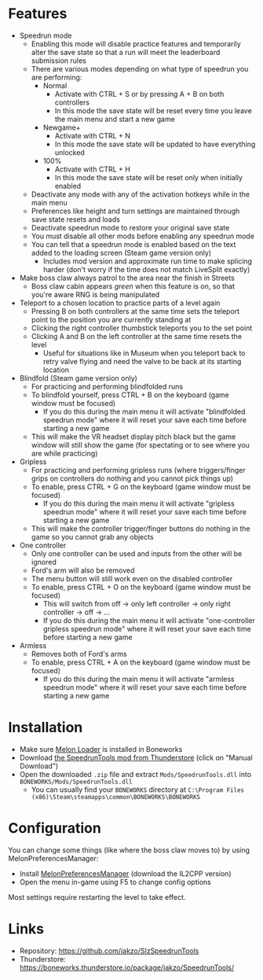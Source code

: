 # Features

- Speedrun mode
  - Enabling this mode will disable practice features and temporarily alter the save state so that a run will meet the leaderboard submission rules
  - There are various modes depending on what type of speedrun you are performing:
    - Normal
      - Activate with CTRL + S or by pressing A + B on both controllers
      - In this mode the save state will be reset every time you leave the main menu and start a new game
    - Newgame+
      - Activate with CTRL + N
      - In this mode the save state will be updated to have everything unlocked
    - 100%
      - Activate with CTRL + H
      - In this mode the save state will be reset only when initially enabled
  - Deactivate any mode with any of the activation hotkeys while in the main menu
  - Preferences like height and turn settings are maintained through save state resets and loads
  - Deactivate speedrun mode to restore your original save state
  - You must disable all other mods before enabling any speedrun mode
  - You can tell that a speedrun mode is enabled based on the text added to the loading screen (Steam game version only)
    - Includes mod version and approximate run time to make splicing harder (don't worry if the time does not match LiveSplit exactly)
- Make boss claw always patrol to the area near the finish in Streets
  - Boss claw cabin appears _green_ when this feature is on, so that you're aware RNG is being manipulated
- Teleport to a chosen location to practice parts of a level again
  - Pressing B on both controllers at the same time sets the teleport point to the position you are currently standing at
  - Clicking the right controller thumbstick teleports you to the set point
  - Clicking A and B on the left controller at the same time resets the level
    - Useful for situations like in Museum when you teleport back to retry valve flying and need the valve to be back at its starting location
- Blindfold (Steam game version only)
  - For practicing and performing blindfolded runs
  - To blindfold yourself, press CTRL + B on the keyboard (game window must be focused)
    - If you do this during the main menu it will activate "blindfolded speedrun mode" where it will reset your save each time before starting a new game
  - This will make the VR headset display pitch black but the game window will still show the game (for spectating or to see where you are while practicing)
- Gripless
  - For practicing and performing gripless runs (where triggers/finger grips on controllers do nothing and you cannot pick things up)
  - To enable, press CTRL + G on the keyboard (game window must be focused)
    - If you do this during the main menu it will activate "gripless speedrun mode" where it will reset your save each time before starting a new game
  - This will make the controller trigger/finger buttons do nothing in the game so you cannot grab any objects
- One controller
  - Only one controller can be used and inputs from the other will be ignored
  - Ford's arm will also be removed
  - The menu button will still work even on the disabled controller
  - To enable, press CTRL + O on the keyboard (game window must be focused)
    - This will switch from off -> only left controller -> only right controller -> off -> ...
    - If you do this during the main menu it will activate "one-controller gripless speedrun mode" where it will reset your save each time before starting a new game
- Armless
  - Removes both of Ford's arms
  - To enable, press CTRL + A on the keyboard (game window must be focused)
    - If you do this during the main menu it will activate "armless speedrun mode" where it will reset your save each time before starting a new game

# Installation

- Make sure [Melon Loader](https://melonwiki.xyz/#/?id=what-is-melonloader) is installed in Boneworks
- Download [the SpeedrunTools mod from Thunderstore](https://boneworks.thunderstore.io/package/jakzo/SpeedrunTools/) (click on "Manual Download")
- Open the downloaded `.zip` file and extract `Mods/SpeedrunTools.dll` into `BONEWORKS/Mods/SpeedrunTools.dll`
  - You can usually find your `BONEWORKS` directory at `C:\Program Files (x86)\Steam\steamapps\common\BONEWORKS\BONEWORKS`

# Configuration

You can change some things (like where the boss claw moves to) by using MelonPreferencesManager:

- Install [MelonPreferencesManager](https://github.com/sinai-dev/MelonPreferencesManager) (download the IL2CPP version)
- Open the menu in-game using F5 to change config options

Most settings require restarting the level to take effect.

# Links

- Repository: https://github.com/jakzo/SlzSpeedrunTools
- Thunderstore: https://boneworks.thunderstore.io/package/jakzo/SpeedrunTools/

